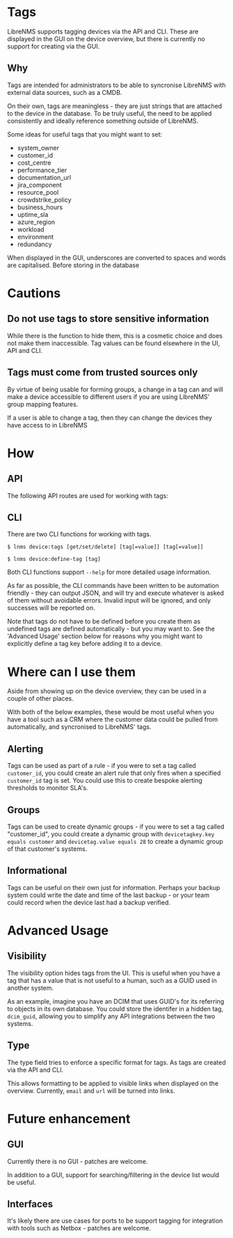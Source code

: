 # Tags

LibreNMS supports tagging devices via the API and CLI. These are displayed in the GUI on the device overview, but there is currently no support for creating via the GUI.

## Why

Tags are intended for administrators to be able to syncronise LibreNMS with external data sources, such as a CMDB.

On their own, tags are meaningless - they are just strings that are attached to the device in the database. To be truly useful, the need to be applied consistently and ideally reference something outside of LibreNMS.

Some ideas for useful tags that you might want to set:
* system_owner
* customer_id
* cost_centre
* performance_tier
* documentation_url
* jira_component
* resource_pool
* crowdstrike_policy
* business_hours
* uptime_sla
* azure_region
* workload
* environment
* redundancy

When displayed in the GUI, underscores are converted to spaces and words are capitalised. Before storing in the database

# Cautions

## Do not use tags to store sensitive information

While there is the function to hide them, this is a cosmetic choice and does not make them inaccessible. Tag values can be found elsewhere in the UI, API and CLI.

## Tags must come from trusted sources only 

By virtue of being usable for forming groups, a change in a tag can and will make a device accessible to different users if you are using LibreNMS' group mapping features.

If a user is able to change a tag, then they can change the devices they have access to in LibreNMS

# How

## API

The following API routes are used for working with tags:

## CLI

There are two CLI functions for working with tags.

`$ lnms device:tags [get/set/delete] [tag[=value]] [tag[=value]]`

`$ lnms device:define-tag [tag]`

Both CLI functions support `--help` for more detailed usage information.

As far as possible, the CLI commands have been written to be automation friendly - they can output JSON, and will try and execute whatever is asked of them without avoidable errors. Invalid input will be ignored, and only successes will be reported on.

Note that tags do not have to be defined before you create them as undefined tags are defined automatically - but you may want to. See the 'Advanced Usage' section below for reasons why you might want to explicitly define a tag key before adding it to a device.

# Where can I use them
Aside from showing up on the device overview, they can be used in a couple of other places.

With both of the below examples, these would be most useful when you have a tool such as a CRM where the customer data could be pulled from automatically, and syncronised to LibreNMS' tags.

## Alerting

Tags can be used as part of a rule - if you were to set a tag called `customer_id`, you could create an alert rule that only fires when a specified `customer_id` tag is set. You could use this to create bespoke alerting thresholds to monitor SLA's.

## Groups

Tags can be used to create dynamic groups - if you were to set a tag called "customer_id", you could create a dynamic group with `devicetagkey.key equals customer` and `devicetag.value equals 28` to create a dynamic group of that customer's systems.

## Informational

Tags can be useful on their own just for information. Perhaps your backup system could write the date and time of the last backup - or your team could record when the device last had a backup verified.

# Advanced Usage

## Visibility

The visibility option hides tags from the UI. This is useful when you have a tag that has a value that is not useful to a human, such as a GUID used in another system.

As an example, imagine you have an DCIM that uses GUID's for its referring to objects in its own database. You could store the identifer in a hidden tag, `dcim_guid`, allowing you to simplify any API integrations between the two systems.

## Type

The type field tries to enforce a specific format for tags. As tags are created via the API and CLI.

This allows formatting to be applied to visible links when displayed on the overview. Currently, `email` and `url` will be turned into links.

# Future enhancement

## GUI
Currently there is no GUI - patches are welcome.

In addition to a GUI, support for searching/filtering in the device list would be useful.

## Interfaces
It's likely there are use cases for ports to be support tagging for integration with tools such as Netbox - patches are welcome. 